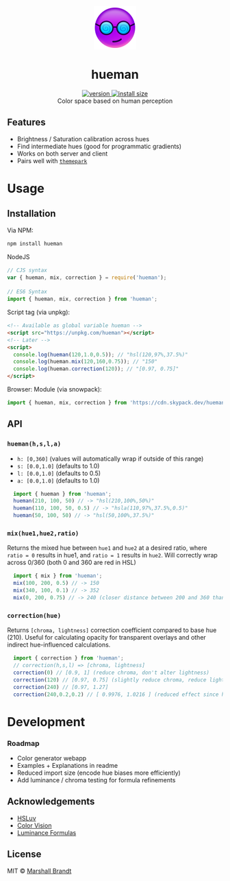 <div align="center">
  <img src="https://github.com/marshallcb/hueman/raw/master/hueman.png" alt="hueman" width="100" />
</div>

<h1 align="center">hueman</h1>
<div align="center">
  <a href="https://npmjs.org/package/hueman">
    <img src="https://badgen.now.sh/npm/v/hueman" alt="version" />
  </a>
  <a href="https://bundlephobia.com/result?p=hueman">
    <img src="https://img.badgesize.io/MarshallCB/hueman/master/min.js?compression=brotli" alt="install size" />
  </a>
</div>

<div align="center">Color space based on human perception</div>

## Features
- Brightness / Saturation calibration across hues
- Find intermediate hues (good for programmatic gradients)
- Works on both server and client
- Pairs well with [`themepark`](https://github.com/MarshallCB/themepark)

# Usage

## Installation

Via NPM:
```sh
npm install hueman
```

NodeJS
```js
// CJS syntax
var { hueman, mix, correction } = require('hueman');

// ES6 Syntax
import { hueman, mix, correction } from 'hueman';
```

Script tag (via unpkg):
```html
<!-- Available as global variable hueman -->
<script src="https://unpkg.com/hueman"></script>
<!-- Later -->
<script>
  console.log(hueman(120,1.0,0.5)); // "hsl(120,97%,37.5%)"
  console.log(hueman.mix(120,160,0.75)); // "150"
  console.log(hueman.correction(120)); // "[0.97, 0.75]"
</script>
```

Browser: Module (via snowpack):
```js
import { hueman, mix, correction } from 'https://cdn.skypack.dev/hueman';
```

## API


### `hueman(h,s,l,a)`

- `h: [0,360]` (values will automatically wrap if outside of this range)
- `s: [0.0,1.0]` (defaults to 1.0)
- `l: [0.0,1.0]` (defaults to 0.5)
- `a: [0.0,1.0]` (defaults to 1.0)

```js
  import { hueman } from 'hueman';
  hueman(210, 100, 50) // -> "hsl(210,100%,50%)"
  hueman(110, 100, 50, 0.5) // -> "hsla(110,97%,37.5%,0.5)"
  hueman(50, 100, 50) // -> "hsl(50,100%,37.5%)"
```


### `mix(hue1,hue2,ratio)`

Returns the mixed hue between `hue1` and `hue2` at a desired ratio, where `ratio = 0` results in hue1, and `ratio = 1` results in `hue2`. Will correctly wrap across 0/360 (both 0 and 360 are red in HSL)

```js
  import { mix } from 'hueman';
  mix(100, 200, 0.5) // -> 150
  mix(340, 100, 0.1) // -> 352
  mix(0, 200, 0.75) // -> 240 (closer distance between 200 and 360 than 0 and 200)
```

### `correction(hue)`

Returns `[chroma, lightness]` correction coefficient compared to base hue (210). Useful for calculating opacity for transparent overlays and other indirect hue-influenced calculations.

```js
  import { correction } from 'hueman';
  // correction(h,s,l) => [chroma, lightness]
  correction(0) // [0.9, 1] (reduce chroma, don't alter lightness)
  correction(120) // [0.97, 0.75] (slightly reduce chroma, reduce lightness)
  correction(240) // [0.97, 1.27]
  correction(240,0.2,0.2) // [ 0.9976, 1.0216 ] (reduced effect since hue is less vibrant)
```

# Development

### Roadmap
- Color generator webapp
- Examples + Explanations in readme
- Reduced import size (encode hue biases more efficiently)
- Add luminance / chroma testing for formula refinements

## Acknowledgements
- [HSLuv](https://www.hsluv.org/comparison/)
- [Color Vision](https://en.wikipedia.org/wiki/Color_vision)
- [Luminance Formulas](https://stackoverflow.com/questions/596216/formula-to-determine-brightness-of-rgb-color)

## License

MIT © [Marshall Brandt](https://m4r.sh)
